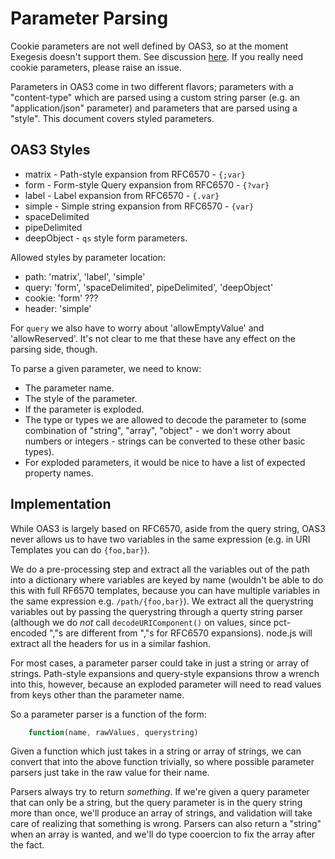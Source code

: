 # Parameter Parsing

Cookie parameters are not well defined by OAS3, so at the moment Exegesis
doesn't support them. See discussion
[here](https://github.com/OAI/OpenAPI-Specification/issues/1528). If you
really need cookie parameters, please raise an issue.

Parameters in OAS3 come in two different flavors; parameters with a
"content-type" which are parsed using a custom string parser (e.g. an
"application/json" parameter) and parameters that are parsed using a "style".
This document covers styled parameters.

## OAS3 Styles

- matrix - Path-style expansion from RFC6570 - `{;var}`
- form - Form-style Query expansion from RFC6570 - `{?var}`
- label - Label expansion from RFC6570 - `{.var}`
- simple - Simple string expansion from RFC6570 - `{var}`
- spaceDelimited
- pipeDelimited
- deepObject - `qs` style form parameters.

Allowed styles by parameter location:

- path: 'matrix', 'label', 'simple'
- query: 'form', 'spaceDelimited', pipeDelimited', 'deepObject'
- cookie: 'form' ???
- header: 'simple'

For `query` we also have to worry about 'allowEmptyValue' and 'allowReserved'.
It's not clear to me that these have any effect on the parsing side, though.

To parse a given parameter, we need to know:

- The parameter name.
- The style of the parameter.
- If the parameter is exploded.
- The type or types we are allowed to decode the parameter to (some combination
  of "string", "array", "object" - we don't worry about numbers or integers -
  strings can be converted to these other basic types).
- For exploded parameters, it would be nice to have a list of expected property
  names.

## Implementation

While OAS3 is largely based on RFC6570, aside from the query string, OAS3 never
allows us to have two variables in the same expression (e.g. in URI Templates
you can do `{foo,bar}`).

We do a pre-processing step and extract all the variables out of the path
into a dictionary where variables are keyed by name (wouldn't be able to do this
with full RF6570 templates, because you can have multiple variables in the
same expression e.g. `/path/{foo,bar}`). We extract all the querystring
variables out by passing the querystring through a querty string parser (although
we do _not_ call `decodeURIComponent()` on values, since pct-encoded ","s are
different from ","s for RFC6570 expansions). node.js will extract all the
headers for us in a similar fashion.

For most cases, a parameter parser could take in just a string or array of
strings. Path-style expansions and query-style expansions throw a wrench into
this, however, because an exploded parameter will need to read values from keys
other than the parameter name.

So a parameter parser is a function of the form:

```js
    function(name, rawValues, querystring)
```

Given a function which just takes in a string or array of strings, we can
convert that into the above function trivially, so where possible parameter
parsers just take in the raw value for their name.

Parsers always try to return _something_. If we're given a query parameter
that can only be a string, but the query parameter is in the query string more
than once, we'll produce an array of strings, and validation will take care of
realizing that something is wrong. Parsers can also return a "string" when
an array is wanted, and we'll do type cooercion to fix the array after the fact.
